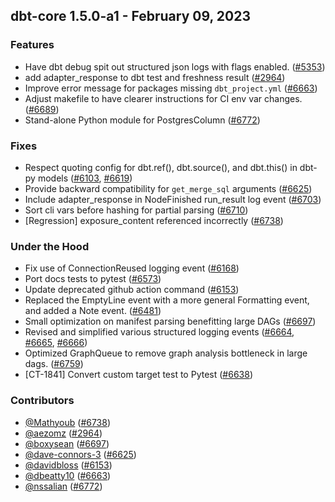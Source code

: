 ## dbt-core 1.5.0-a1 - February 09, 2023

### Features

- Have dbt debug spit out structured json logs with flags enabled. ([#5353](https://github.com/dbt-labs/dbt-core/issues/5353))
- add adapter_response to dbt test and freshness result ([#2964](https://github.com/dbt-labs/dbt-core/issues/2964))
- Improve error message for packages missing `dbt_project.yml` ([#6663](https://github.com/dbt-labs/dbt-core/issues/6663))
- Adjust makefile to have clearer instructions for CI env var changes. ([#6689](https://github.com/dbt-labs/dbt-core/issues/6689))
- Stand-alone Python module for PostgresColumn ([#6772](https://github.com/dbt-labs/dbt-core/issues/6772))

### Fixes

- Respect quoting config for dbt.ref(), dbt.source(), and dbt.this() in dbt-py models ([#6103](https://github.com/dbt-labs/dbt-core/issues/6103), [#6619](https://github.com/dbt-labs/dbt-core/issues/6619))
- Provide backward compatibility for `get_merge_sql` arguments ([#6625](https://github.com/dbt-labs/dbt-core/issues/6625))
- Include adapter_response in NodeFinished run_result log event ([#6703](https://github.com/dbt-labs/dbt-core/issues/6703))
- Sort cli vars before hashing for partial parsing ([#6710](https://github.com/dbt-labs/dbt-core/issues/6710))
- [Regression] exposure_content referenced incorrectly ([#6738](https://github.com/dbt-labs/dbt-core/issues/6738))

### Under the Hood

- Fix use of ConnectionReused logging event ([#6168](https://github.com/dbt-labs/dbt-core/issues/6168))
- Port docs tests to pytest ([#6573](https://github.com/dbt-labs/dbt-core/issues/6573))
- Update deprecated github action command ([#6153](https://github.com/dbt-labs/dbt-core/issues/6153))
- Replaced the EmptyLine event with a more general Formatting event, and added a Note event. ([#6481](https://github.com/dbt-labs/dbt-core/issues/6481))
- Small optimization on manifest parsing benefitting large DAGs ([#6697](https://github.com/dbt-labs/dbt-core/issues/6697))
- Revised and simplified various structured logging events ([#6664](https://github.com/dbt-labs/dbt-core/issues/6664), [#6665](https://github.com/dbt-labs/dbt-core/issues/6665), [#6666](https://github.com/dbt-labs/dbt-core/issues/6666))
-  Optimized GraphQueue to remove graph analysis bottleneck in large dags. ([#6759](https://github.com/dbt-labs/dbt-core/issues/6759))
- [CT-1841] Convert custom target test to Pytest ([#6638](https://github.com/dbt-labs/dbt-core/issues/6638))

### Contributors
- [@Mathyoub](https://github.com/Mathyoub) ([#6738](https://github.com/dbt-labs/dbt-core/issues/6738))
- [@aezomz](https://github.com/aezomz) ([#2964](https://github.com/dbt-labs/dbt-core/issues/2964))
- [@boxysean](https://github.com/boxysean) ([#6697](https://github.com/dbt-labs/dbt-core/issues/6697))
- [@dave-connors-3](https://github.com/dave-connors-3) ([#6625](https://github.com/dbt-labs/dbt-core/issues/6625))
- [@davidbloss](https://github.com/davidbloss) ([#6153](https://github.com/dbt-labs/dbt-core/issues/6153))
- [@dbeatty10](https://github.com/dbeatty10) ([#6663](https://github.com/dbt-labs/dbt-core/issues/6663))
- [@nssalian](https://github.com/nssalian) ([#6772](https://github.com/dbt-labs/dbt-core/issues/6772))
